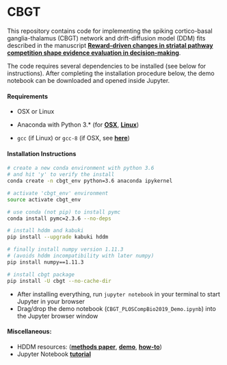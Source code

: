 # CBGT

This repository contains code for implementing the spiking cortico-basal ganglia-thalamus (CBGT) network and drift-diffusion model (DDM) fits described in the manuscript [**Reward-driven changes in striatal pathway competition shape evidence evaluation in decision-making**](https://www.biorxiv.org/content/10.1101/418756v2.abstract). 

The code requires several dependencies to be installed (see below for instructions). After completing the installation procedure below, the demo notebook can be downloaded and opened inside Jupyter.



#### Requirements

- OSX or Linux
- Anaconda with Python 3.* (for [**OSX**](https://www.anaconda.com/download/#macos), [**Linux**](https://www.anaconda.com/download/#linux))

- `gcc` (if Linux) or `gcc-8` (if OSX, see [**here**](https://solarianprogrammer.com/2017/05/21/compiling-gcc-macos/))



#### Installation Instructions

```sh
# create a new conda environment with python 3.6
# and hit 'y' to verify the install 
conda create -n cbgt_env python=3.6 anaconda ipykernel

# activate 'cbgt_env' environment
source activate cbgt_env

# use conda (not pip) to install pymc
conda install pymc=2.3.6 --no-deps

# install hddm and kabuki
pip install --upgrade kabuki hddm

# finally install numpy version 1.11.3
# (avoids hddm incompatibility with later numpy)
pip install numpy==1.11.3

# install cbgt package
pip install -U cbgt --no-cache-dir
```

* After installing everything, run `jupyter notebook` in your terminal to start Jupyter in your browser 
* Drag/drop the demo notebook (`CBGT_PLOSCompBio2019_Demo.ipynb`) into the Jupyter browser window



#### Miscellaneous:

* HDDM resources: ([**methods paper**](https://www.frontiersin.org/articles/10.3389/fninf.2013.00014/full), [**demo**](http://ski.clps.brown.edu/hddm_docs/tutorial_python.html), [**how-to**](http://ski.clps.brown.edu/hddm_docs/howto.html))
* Jupyter Notebook [**tutorial**](https://medium.com/codingthesmartway-com-blog/getting-started-with-jupyter-notebook-for-python-4e7082bd5d46) 


